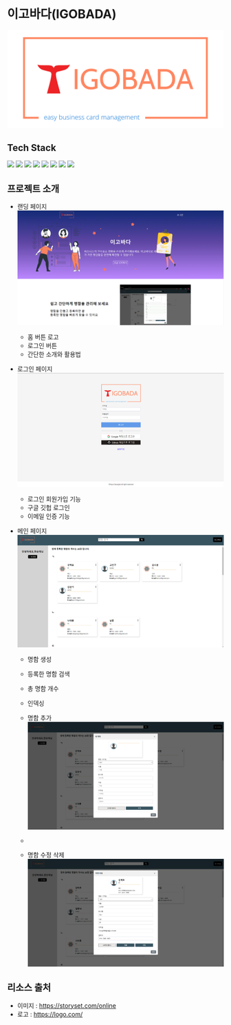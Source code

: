 # 이고바다(IGOBADA)

<img src="/public/images/logo.png">

## Tech Stack

<img src="https://img.shields.io/badge/react-61DAFB?style=for-the-badge&logo=react&logoColor=black">
<img src="https://img.shields.io/badge/firebase-FFCA28?style=for-the-badge&logo=firebase&logoColor=white">
<img src="https://img.shields.io/badge/Typescript-3178C6?style=for-the-badge&logo=typescript&logoColor=black">
<img src="https://img.shields.io/badge/PostCSS-DD3A0A?style=for-the-badge&logo=postcss&logoColor=black">
<img src="https://img.shields.io/badge/git-F05032?style=for-the-badge&logo=git&logoColor=black">
<img src="https://img.shields.io/badge/github-181717?style=for-the-badge&logo=github&logoColor=white">
<img src="https://img.shields.io/badge/cloudinary-2C39BD?style=for-the-badge&logoColor=black">
<img src="https://img.shields.io/badge/Ubuntu-E95420?style=for-the-badge&logo=Ubuntu&logoColor=black">
<!-- <img src="https://img.shields.io/badge/visualstudiocode-007ACC?style=for-the-badge&logo=visualstudiocode&logoColor=black">
<img src="https://img.shields.io/badge/netlify-00C7B7?style=for-the-badge&logo=netlify&logoColor=black"> -->

## 프로젝트 소개

- 랜딩 페이지
  <img src="/public/images/capture/landing.png">

  - 홈 버튼 로고
  - 로그인 버튼
  - 간단한 소개와 활용법

- 로그인 페이지
  <img src="/public/images/capture/login.png">

  - 로그인 회원가입 기능
  - 구글 깃헙 로그인
  - 이메일 인증 기능

- 메인 페이지
  <img src="/public/images/capture/main.png">

  - 명함 생성
  - 등록한 명함 검색
  - 총 명함 개수
  - 인덱싱

  - 명함 추가
    <img src="/public/images/capture/add.png">

  -

  - 명함 수정 삭제
    <img src="/public/images/capture/modify.png">

## 리소스 출처

- 이미지 : https://storyset.com/online
- 로고 : https://logo.com/

